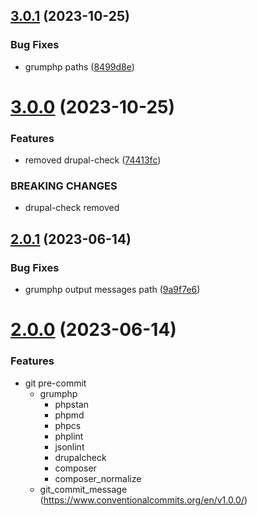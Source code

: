 ## [3.0.1](https://github.com/carcheky/drupal-grumphp/compare/v3.0.0...v3.0.1) (2023-10-25)


### Bug Fixes

* grumphp paths ([8499d8e](https://github.com/carcheky/drupal-grumphp/commit/8499d8e5e2fafdb7744028720857506acd63afc9))

# [3.0.0](https://github.com/hinternet/drupal-grumphp/compare/v2.0.1...v3.0.0) (2023-10-25)


### Features

* removed drupal-check ([74413fc](https://github.com/hinternet/drupal-grumphp/commit/74413fcb4805536ca9784ee86ad07d6b9dde1149))


### BREAKING CHANGES

* drupal-check removed

## [2.0.1](https://github.com/hinternet/drupal-grumphp/compare/v2.0.0...v2.0.1) (2023-06-14)


### Bug Fixes

* grumphp output messages path ([9a9f7e6](https://github.com/hinternet/drupal-grumphp/commit/9a9f7e6ba4915b2692d7a1274787e8c5c39f36ab))

# [2.0.0](https://github.com/hinternet/drupal-grumphp/compare/v1.0.1...v2.0.0) (2023-06-14)


### Features

* git pre-commit
  * grumphp
    * phpstan
    * phpmd
    * phpcs
    * phplint
    * jsonlint
    * drupalcheck
    * composer
    * composer_normalize
  * git_commit_message (https://www.conventionalcommits.org/en/v1.0.0/)
